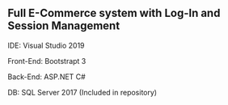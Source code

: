Full E-Commerce system with Log-In and Session Management
-

IDE: Visual Studio 2019

Front-End: Bootstrapt 3

Back-End: ASP.NET C#

DB: SQL Server 2017 (Included in repository)


